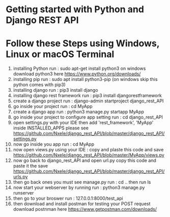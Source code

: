# Getting started with Python and Django REST API
# Follow these Steps using Windows, Linux or macOS Terminal

1. installing Python run : sudo apt-get install python3 on windows download python3 here https://www.python.org/downloads/
2. installing pip run : sudo apt install python3-pip (on windows skip this python comes with pip3)
3. installing django run : pip3 install django
4. installing django rest framework run : pip3 install djangorestframework
5. create a django project run : django-admin startproject django_rest_API 
6. go inside your project run : cd MyApp
7. create a django app run : python3 manage.py startapp MyApp
8. go inside your project to configure app setting run : cd django_rest_API
9. open settings.py with your IDE then add 'rest_framework', 'MyApp' inside INSTALLED_APPS please see https://github.com/Nxele/django_rest_API/blob/master/django_rest_API/settings.py
10. now go inside you app run : cd MyApp
11. now open views.py using your IDE : copy and plaste this code and save https://github.com/Nxele/django_rest_API/blob/master/MyApp/views.py
12. now go back to django_rest_API and open url.py copy this code and paste it the save https://github.com/Nxele/django_rest_API/blob/master/django_rest_API/urls.py
13. then go back ones you must see manage.py run : cd .. then run ls
14. now start your webserver by running run : python3 manage.py runserver
15. then go to your broswer run : 127.0.0.1:8000/test_api
16. then download and install postman for testing your POST request download postnman here https://www.getpostman.com/downloads/
